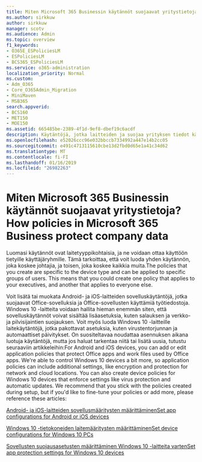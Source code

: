 ```yaml
---
title: Miten Microsoft 365 Businessin käytännöt suojaavat yritystietoja?
ms.author: sirkkuw
author: sirkkuw
manager: scotv
ms.audience: Admin
ms.topic: overview
f1_keywords:
- O365E_ESPoliciesLM
- ESPoliciesLM
- BCS365_ESPoliciesLM
ms.service: o365-administration
localization_priority: Normal
ms.custom:
- Adm_O365
- Core_O365Admin_Migration
- MiniMaven
- MSB365
search.appverid:
- BCS160
- MET150
- MOE150
ms.assetid: 665485be-2389-4f1d-9ef8-dbef19c6acdf
description: Käytäntöjä, jotka laitteiden ja suojaa yrityksen tiedot käyttäjän henkilökohtaisten laitteiden suojausryhmien tietoja.
ms.openlocfilehash: e52026ccc96e032bbccb7334992a447e14b2cc05
ms.sourcegitcommit: e491c4713115610cbe13d2fbd0d65e1a41c34d62
ms.translationtype: MT
ms.contentlocale: fi-FI
ms.lasthandoff: 01/16/2019
ms.locfileid: "26982263"
---
```

# <a name="how-policies-in-microsoft-365-business-protect-company-data"></a><span data-ttu-id="8bcbb-103">Miten Microsoft 365 Businessin käytännöt suojaavat yritystietoja?</span><span class="sxs-lookup"><span data-stu-id="8bcbb-103">How policies in Microsoft 365 Business protect company data</span></span>

<span data-ttu-id="8bcbb-p101">Luomasi käytännöt ovat laitetyyppikohtaisia, ja ne voidaan ottaa käyttöön tietyille käyttäjäryhmille. Tämä tarkoittaa, että voit luoda yhden käytännön, joka koskee johtajia, ja toisen, joka koskee kaikkia muita.</span><span class="sxs-lookup"><span data-stu-id="8bcbb-p101">The policies that you create are specific to the device type and can be applied to specific groups of users. This means that you could create one policy that applies to your executives, and another that applies to everyone else.</span></span>
  
<span data-ttu-id="8bcbb-p102">Voit lisätä tai muokata Android- ja iOS-laitteiden sovelluskäytäntöjä, jotka suojaavat Office-sovelluksia ja Office-sovellusten käyttämiä työtiedostoja. Windows 10 -laitteita voidaan hallita hieman enemmän siten, että sovelluskäytännöt voivat sisältää lisäasetuksia, kuten salauksen ja verkko- ja pilvisijaintien suojauksen. Voit myös luoda Windows 10 -laitteille laitekäytäntöjä, jotka pakottavat asetuksia, kuten virustentorjunnan ja automaattiset päivitykset. On suositeltavaa noudattaa asennuksen aikana luotuja käytäntöjä, mutta jos haluat tarkentaa niitä tai lisätä uusia, tutustu seuraaviin artikkeleihin:</span><span class="sxs-lookup"><span data-stu-id="8bcbb-p102">For Android and iOS devices, you can add or edit application policies that protect Office apps and work files used by Office apps. We're able to control Windows 10 devices a bit more, so application policies can include additional settings, like encryption and protection for network and cloud locations. You can also create device policies for Windows 10 devices that enforce settings like virus protection and automatic updates. We recommend that you stick with the policies created during setup, but if you'd like to fine-tune your policies or add more, please reference these articles:</span></span>
  
[<span data-ttu-id="8bcbb-110">Android- ja iOS-laitteiden sovellusmääritysten määrittäminen</span><span class="sxs-lookup"><span data-stu-id="8bcbb-110">Set app configurations for Android or iOS devices</span></span>](app-protection-settings-for-android-and-ios.md)
  
[<span data-ttu-id="8bcbb-111">Windows 10 -tietokoneiden laitemääritysten määrittäminen</span><span class="sxs-lookup"><span data-stu-id="8bcbb-111">Set device configurations for Windows 10 PCs</span></span>](protection-settings-for-windows-10-pcs.md)
  
[<span data-ttu-id="8bcbb-112">Sovellusten suojausasetusten määrittäminen Windows 10 -laitteita varten</span><span class="sxs-lookup"><span data-stu-id="8bcbb-112">Set app protection settings for Windows 10 devices</span></span>](protection-settings-for-windows-10-devices.md)
  

